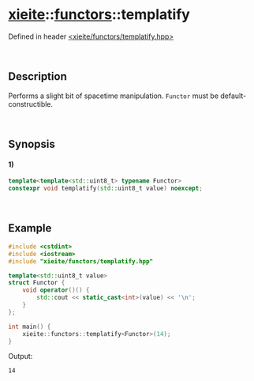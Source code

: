 # [xieite](../../xieite.md)\:\:[functors](../../functors.md)\:\:templatify
Defined in header [<xieite/functors/templatify.hpp>](../../../include/xieite/functors/templatify.hpp)

&nbsp;

## Description
Performs a slight bit of spacetime manipulation. `Functor` must be default-constructible.

&nbsp;

## Synopsis
#### 1)
```cpp
template<template<std::uint8_t> typename Functor>
constexpr void templatify(std::uint8_t value) noexcept;
```

&nbsp;

## Example
```cpp
#include <cstdint>
#include <iostream>
#include "xieite/functors/templatify.hpp"

template<std::uint8_t value>
struct Functor {
    void operator()() {
        std::cout << static_cast<int>(value) << '\n';
    }
};

int main() {
    xieite::functors::templatify<Functor>(14);
}
```
Output:
```
14
```
